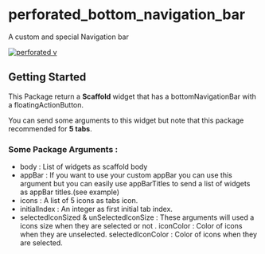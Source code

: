 # perforated_bottom_navigation_bar

A custom and special Navigation bar

[![perforated v](https://api.tarafdari.com/1/webp_2.png)](https://api.tarafdari.com/1/screencast-2020-10-03-10-55-54.mp4)

## Getting Started

This Package return a **Scaffold** widget that has a bottomNavigationBar with a floatingActionButton.

You can send some arguments to this widget but note that this package recommended for **5 tabs**.



### Some Package Arguments :
- body : List of widgets as scaffold body
- appBar : If you want to use your custom appBar you can use this argument but you can easily use appBarTitles to send a list of widgets as appBar titles.(see example)
- icons : A list of 5 icons as tabs icon.
- initialIndex : An integer as first initial tab index.
- selectedIconSized & unSelectedIconSize : These arguments will used a icons size when they are selected or not .
iconColor : Color of icons when they are unselected.
selectedIconColor : Color of icons when they are selected.

